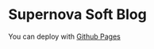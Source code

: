 # Supernova Soft Blog

You can deploy with [Github Pages](https://create-react-app.dev/docs/deployment/#github-pages)